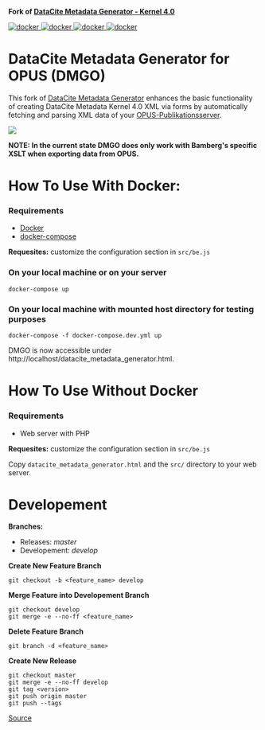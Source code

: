 **Fork of [DataCite Metadata Generator - Kernel 4.0](https://github.com/mpaluch/datacite-metadata-generator)**

[![docker](https://img.shields.io/docker/stars/unibaub/datacite-metadata-generator-for-opus.svg)
![docker](https://img.shields.io/docker/pulls/unibaub/datacite-metadata-generator-for-opus.svg)
![docker](https://img.shields.io/docker/automated/unibaub/datacite-metadata-generator-for-opus.svg)
![docker](https://img.shields.io/docker/build/unibaub/datacite-metadata-generator-for-opus.svg)](https://hub.docker.com/r/unibaub/datacite-metadata-generator-for-opus)

# DataCite Metadata Generator for OPUS (DMGO)

This fork of [DataCite Metadata Generator](https://github.com/mpaluch/datacite-metadata-generator) enhances the basic functionality of creating DataCite Metadata Kernel 4.0 XML via forms by automatically fetching and parsing XML data of your [OPUS-Publikationsserver](http://www.kobv.de/entwicklung/software/opus-4/).

![](https://raw.githubusercontent.com/uniba-ub/datacite-metadata-generator-for-opus/master/screenshot.png)

**NOTE: In the current state DMGO does only work with Bamberg's specific XSLT when exporting data from OPUS.**


# How To Use With Docker:

### Requirements
- [Docker](https://docs.docker.com/engine/installation/)
- [docker-compose](https://docs.docker.com/compose/install/)

**Requesites:** customize the configuration section in `src/be.js`

### On your local machine or on your server
```
docker-compose up
```

### On your local machine with mounted host directory for testing purposes
```
docker-compose -f docker-compose.dev.yml up
```
DMGO is now accessible under http://localhost/datacite_metadata_generator.html.


# How To Use Without Docker

### Requirements
- Web server with PHP

**Requesites:** customize the configuration section in `src/be.js`

Copy `datacite_metadata_generator.html` and the `src/` directory to your web server.

# Developement

**Branches:**
- Releases: *master*
- Developement: *develop*


**Create New Feature Branch**
```
git checkout -b <feature_name> develop
```

**Merge Feature into Developement Branch**
```
git checkout develop
git merge -e --no-ff <feature_name>
```

**Delete Feature Branch**
```
git branch -d <feature_name>
```

**Create New Release**
```
git checkout master
git merge -e --no-ff develop
git tag <version>
git push origin master
git push --tags
```

[Source](http://nvie.com/posts/a-successful-git-branching-model/)
